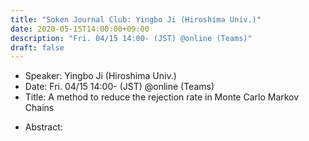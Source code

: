 ```yaml
---
title: "Soken Journal Club: Yingbo Ji (Hiroshima Univ.)"
date: 2020-05-15T14:00:00+09:00
description: "Fri. 04/15 14:00- (JST) @online (Teams)"
draft: false
---
```


- Speaker:
Yingbo Ji (Hiroshima Univ.)
- Date:
Fri. 04/15 14:00- (JST) @online (Teams)
- Title:
A method to reduce the rejection rate in Monte Carlo Markov Chains

<!--more-->

- Abstract:

